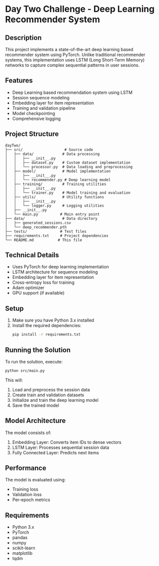 # Day Two Challenge - Deep Learning Recommender System

## Description
This project implements a state-of-the-art deep learning based recommender system using PyTorch. Unlike traditional recommender systems, this implementation uses LSTM (Long Short-Term Memory) networks to capture complex sequential patterns in user sessions.

## Features
- Deep Learning based recommendation system using LSTM
- Session sequence modeling
- Embedding layer for item representation
- Training and validation pipeline
- Model checkpointing
- Comprehensive logging

## Project Structure
```
dayTwo/
├── src/                   # Source code
│   ├── data/             # Data processing
│   │   ├── __init__.py
│   │   ├── dataset.py    # Custom dataset implementation
│   │   └── processor.py  # Data loading and preprocessing
│   ├── model/            # Model implementation
│   │   ├── __init__.py
│   │   └── recommender.py # Deep learning model
│   ├── training/         # Training utilities
│   │   ├── __init__.py
│   │   └── trainer.py    # Model training and evaluation
│   ├── utils/            # Utility functions
│   │   ├── __init__.py
│   │   └── logger.py     # Logging utilities
│   ├── __init__.py
│   └── main.py          # Main entry point
├── data/                 # Data directory
│   ├── generated_sessions.csv
│   └── deep_recommender.pth
├── tests/               # Test files
├── requirements.txt     # Project dependencies
└── README.md           # This file
```

## Technical Details
- Uses PyTorch for deep learning implementation
- LSTM architecture for sequence modeling
- Embedding layer for item representation
- Cross-entropy loss for training
- Adam optimizer
- GPU support (if available)

## Setup
1. Make sure you have Python 3.x installed
2. Install the required dependencies:
   ```bash
   pip install -r requirements.txt
   ```

## Running the Solution
To run the solution, execute:
```bash
python src/main.py
```

This will:
1. Load and preprocess the session data
2. Create train and validation datasets
3. Initialize and train the deep learning model
4. Save the trained model

## Model Architecture
The model consists of:
1. Embedding Layer: Converts item IDs to dense vectors
2. LSTM Layer: Processes sequential session data
3. Fully Connected Layer: Predicts next items

## Performance
The model is evaluated using:
- Training loss
- Validation loss
- Per-epoch metrics

## Requirements
- Python 3.x
- PyTorch
- pandas
- numpy
- scikit-learn
- matplotlib
- tqdm 